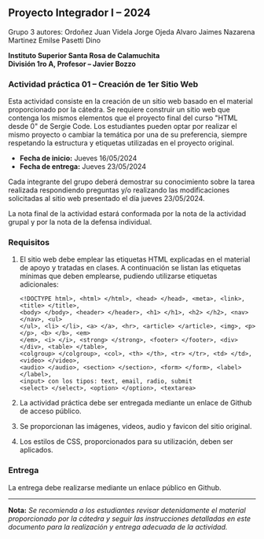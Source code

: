 ## Proyecto Integrador I – 2024

Grupo 3
autores:
Ordoñez Juan
Videla Jorge
Ojeda Alvaro
Jaimes Nazarena
Martinez Emilse
Pasetti Dino



**Instituto Superior Santa Rosa de Calamuchita**  
**División 1ro A, Profesor – Javier Bozzo**

### Actividad práctica 01 – Creación de 1er Sitio Web

Esta actividad consiste en la creación de un sitio web basado en el material proporcionado por la cátedra. Se requiere construir un sitio web que contenga los mismos elementos que el proyecto final del curso "HTML desde 0" de Sergie Code. Los estudiantes pueden optar por realizar el mismo proyecto o cambiar la temática por una de su preferencia, siempre respetando la estructura y etiquetas utilizadas en el proyecto original.

- **Fecha de inicio:** Jueves 16/05/2024
- **Fecha de entrega:** Jueves 23/05/2024

Cada integrante del grupo deberá demostrar su conocimiento sobre la tarea realizada respondiendo preguntas y/o realizando las modificaciones solicitadas al sitio web presentado el día jueves 23/05/2024.

La nota final de la actividad estará conformada por la nota de la actividad grupal y por la nota de la defensa individual.

### Requisitos

1. El sitio web debe emplear las etiquetas HTML explicadas en el material de apoyo y tratadas en clases. A continuación se listan las etiquetas mínimas que deben emplearse, pudiendo utilizarse etiquetas adicionales:
   ```
   <!DOCTYPE html>, <html> </html>, <head> </head>, <meta>, <link>, <title> </title>,
   <body> </body>, <header> </header>, <h1> </h1>, <h2> </h2>, <nav> </nav>, <ul>
   </ul>, <li> </li>, <a> </a>, <hr>, <article> </article>, <img>, <p> </p>, <b> </b>, <em>
   </em>, <i> </i>, <strong> </strong>, <footer> </footer>, <div> </div>, <table> </table>,
   <colgroup> </colgroup>, <col>, <th> </th>, <tr> </tr>, <td> </td>, <video> </video>,
   <audio> </audio>, <section> </section>, <form> </form>, <label> </label>,
   <input> con los tipos: text, email, radio, submit
   <select> </select>, <option> </option>, <textarea>
   ```

2. La actividad práctica debe ser entregada mediante un enlace de Github de acceso público.

3. Se proporcionan las imágenes, videos, audio y favicon del sitio original.

4. Los estilos de CSS, proporcionados para su utilización, deben ser aplicados.

### Entrega

La entrega debe realizarse mediante un enlace público en Github.

---

**Nota:** *Se recomienda a los estudiantes revisar detenidamente el material proporcionado por la cátedra y seguir las instrucciones detalladas en este documento para la realización y entrega adecuada de la actividad.*
